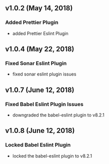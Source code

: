 ## v1.0.2 (May 14, 2018)

### Added Prettier Plugin
- added Prettier Eslint Plugin


## v1.0.4 (May 22, 2018)

### Fixed Sonar Eslint Plugin
- fixed sonar eslint plugin issues

## v1.0.7 (June 12, 2018)

### Fixed Babel Eslint Plugin Issues
- downgraded the babel-eslint plugin to v8.2.1

## v1.0.8 (June 12, 2018)

### Locked Babel Eslint Plugin
- locked the babel-eslint plugin to v8.2.1